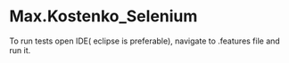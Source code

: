 # Max.Kostenko_Selenium
To run tests open IDE( eclipse is preferable), navigate to .features file and run it.
